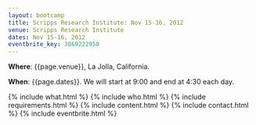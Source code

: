 ```yaml
---
layout: bootcamp
title: Scripps Research Institute: Nov 15-16, 2012
venue: Scripps Research Institute
dates: Nov 15-16, 2012
eventbrite_key: 3869222950
---
```

**Where**: {{page.venue}}, La Jolla, California.

**When**: {{page.dates}}. We will start at 9:00 and end at 4:30 each day.

{% include what.html %}
{% include who.html %}
{% include requirements.html %}
{% include content.html %}
{% include contact.html %}
{% include eventbrite.html %}
